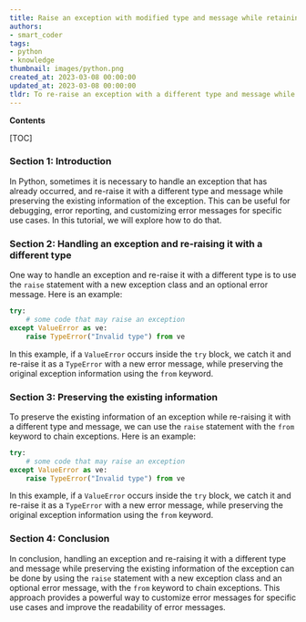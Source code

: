```yaml
---
title: Raise an exception with modified type and message while retaining the existing details
authors:
- smart_coder
tags:
- python
- knowledge
thumbnail: images/python.png
created_at: 2023-03-08 00:00:00
updated_at: 2023-03-08 00:00:00
tldr: To re-raise an exception with a different type and message while preserving existing information, use the `raise` statement with the new type and message inside the `except` block followed by the `from` keyword and the original exception.
---
```


**Contents**

[TOC]

### Section 1: Introduction

In Python, sometimes it is necessary to handle an exception that has already occurred, and re-raise it with a different type and message while preserving the existing information of the exception. This can be useful for debugging, error reporting, and customizing error messages for specific use cases. In this tutorial, we will explore how to do that.

### Section 2: Handling an exception and re-raising it with a different type

One way to handle an exception and re-raise it with a different type is to use the `raise` statement with a new exception class and an optional error message. Here is an example:

```python
try:
    # some code that may raise an exception
except ValueError as ve:
    raise TypeError("Invalid type") from ve
```

In this example, if a `ValueError` occurs inside the `try` block, we catch it and re-raise it as a `TypeError` with a new error message, while preserving the original exception information using the `from` keyword.

### Section 3: Preserving the existing information

To preserve the existing information of an exception while re-raising it with a different type and message, we can use the `raise` statement with the `from` keyword to chain exceptions. Here is an example:

```python
try:
    # some code that may raise an exception
except ValueError as ve:
    raise TypeError("Invalid type") from ve
```

In this example, if a `ValueError` occurs inside the `try` block, we catch it and re-raise it as a `TypeError` with a new error message, while preserving the original exception information using the `from` keyword.

### Section 4: Conclusion

In conclusion, handling an exception and re-raising it with a different type and message while preserving the existing information of the exception can be done by using the `raise` statement with a new exception class and an optional error message, with the `from` keyword to chain exceptions. This approach provides a powerful way to customize error messages for specific use cases and improve the readability of error messages.
